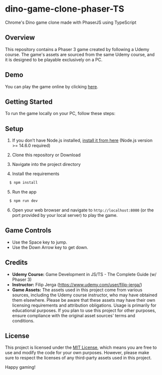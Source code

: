 # dino-game-clone-phaser-TS
 
Chrome's Dino game clone made with PhaserJS using TypeScript


## Overview

This repository contains a Phaser 3 game created by following a Udemy course. The game's assets are sourced from the same Udemy course, and it is designed to be playable exclusively on a PC.

## Demo

You can play the game online by clicking [here](https://swatej23.github.io/dino-game-clone-phaser-TS/).

## Getting Started

To run the game locally on your PC, follow these steps:

## Setup

1. If you don’t have Node.js installed, [install it from here](https://nodejs.org/en/) (Node.js version >= 14.6.0 required)

2. Clone this repository or Download

3. Navigate into the project directory

4. Install the requirements

```bash
  $ npm install
```

5. Run the app

```bash
  $ npm run dev
```

6. Open your web browser and navigate to `http://localhost:8000` (or the port provided by your local server) to play the game.

## Game Controls

- Use the Space key to jump.
- Use the Down Arrow key to get down.


## Credits

- **Udemy Course:** Game Development in JS/TS - The Complete Guide (w/ Phaser 3)
- **Instructor:** Filip Jerga    (https://www.udemy.com/user/filip-jerga/)
- **Game Assets:** 
    The assets used in this project come from various sources, including the Udemy course instructor, who may have obtained them elsewhere. Please be aware that these assets may have their own licensing requirements and attribution obligations. Usage is primarily for educational purposes. If you plan to use this project for other purposes, ensure compliance with the original asset sources' terms and conditions.



## License

This project is licensed under the [MIT License](LICENSE), which means you are free to use and modify the code for your own purposes. However, please make sure to respect the licenses of any third-party assets used in this project.

Happy gaming!




